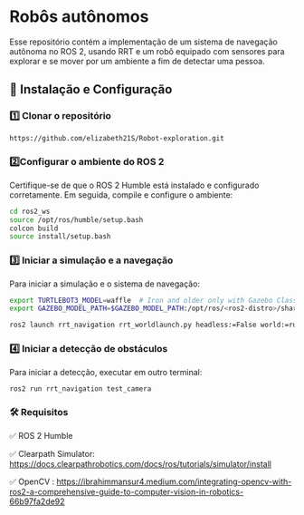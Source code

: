 # Robôs autônomos
Esse repositório contém a implementação de um sistema de navegação autônoma no ROS 2, usando RRT e um robô equipado com sensores para explorar e se mover por um ambiente a fim de detectar uma pessoa.
## 📂 **Instalação e Configuração**
### 1️⃣ Clonar o repositório
```bash
https://github.com/elizabeth21S/Robot-exploration.git
```
### 2️⃣Configurar o ambiente do ROS 2
Certifique-se de que o ROS 2 Humble está instalado e configurado corretamente. Em seguida, compile e configure o ambiente:
```bash
cd ros2_ws
source /opt/ros/humble/setup.bash
colcon build
source install/setup.bash
```
### 3️⃣ Iniciar a simulação e a navegação

Para iniciar a simulação e o sistema de navegação:
```bash
export TURTLEBOT3_MODEL=waffle  # Iron and older only with Gazebo Classic
export GAZEBO_MODEL_PATH=$GAZEBO_MODEL_PATH:/opt/ros/<ros2-distro>/share/turtlebot3_gazebo/models # Iron and older only with Gazebo Classic

ros2 launch rrt_navigation rrt_worldlaunch.py headless:=False world:=ruta/to/world slam:=True
```

### 4️⃣ Iniciar a detecção de obstáculos
Para iniciar a detecção, executar em outro terminal:
```bash
ros2 run rrt_navigation test_camera
```


### 🛠 Requisitos

✅ ROS 2 Humble

✅ Clearpath Simulator: https://docs.clearpathrobotics.com/docs/ros/tutorials/simulator/install

✅ OpenCV : https://ibrahimmansur4.medium.com/integrating-opencv-with-ros2-a-comprehensive-guide-to-computer-vision-in-robotics-66b97fa2de92
